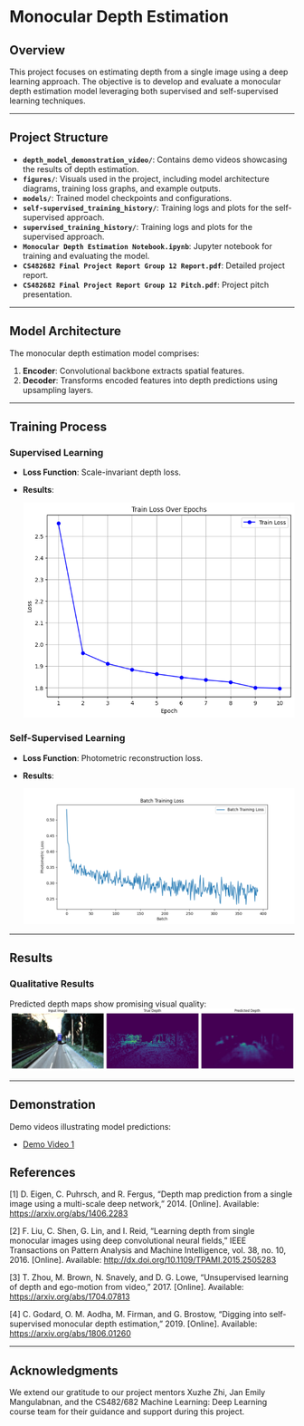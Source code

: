 # Monocular Depth Estimation

## Overview
This project focuses on estimating depth from a single image using a deep learning approach. The objective is to develop and evaluate a monocular depth estimation model leveraging both supervised and self-supervised learning techniques. 

---

## Project Structure

- **`depth_model_demonstration_video/`**: Contains demo videos showcasing the results of depth estimation.
- **`figures/`**: Visuals used in the project, including model architecture diagrams, training loss graphs, and example outputs.
- **`models/`**: Trained model checkpoints and configurations.
- **`self-supervised_training_history/`**: Training logs and plots for the self-supervised approach.
- **`supervised_training_history/`**: Training logs and plots for the supervised approach.
- **`Monocular Depth Estimation Notebook.ipynb`**: Jupyter notebook for training and evaluating the model.
- **`CS482682 Final Project Report Group 12 Report.pdf`**: Detailed project report.
- **`CS482682 Final Project Report Group 12 Pitch.pdf`**: Project pitch presentation.

---

## Model Architecture
The monocular depth estimation model comprises:
1. **Encoder**: Convolutional backbone extracts spatial features.
2. **Decoder**: Transforms encoded features into depth predictions using upsampling layers.
---

## Training Process
### Supervised Learning
- **Loss Function**: Scale-invariant depth loss.
- **Results**:
  
  ![Supervised Training Loss](figures/supervised_training_curve.png)

### Self-Supervised Learning
- **Loss Function**: Photometric reconstruction loss.
- **Results**:
  
  ![Self-Supervised Training Loss](figures/self_supervised_training_curves.png)

---

## Results

### Qualitative Results
Predicted depth maps show promising visual quality:
![Sample Output](figures/depth_prediction.jpg)

---

## Demonstration
Demo videos illustrating model predictions:
- [Demo Video 1](depth_model_demonstration_video/depth_model_example_video.avi)


## References
[1] D. Eigen, C. Puhrsch, and R. Fergus, “Depth map prediction from a single image using a multi-scale deep network,” 2014. [Online]. Available: https://arxiv.org/abs/1406.2283

[2] F. Liu, C. Shen, G. Lin, and I. Reid, “Learning depth from single monocular images using deep convolutional neural fields,” IEEE Transactions on Pattern Analysis and Machine Intelligence, vol. 38, no. 10, 2016. [Online]. Available: http://dx.doi.org/10.1109/TPAMI.2015.2505283

[3] T. Zhou, M. Brown, N. Snavely, and D. G. Lowe, “Unsupervised learning of depth and ego-motion from video,” 2017. [Online]. Available: https://arxiv.org/abs/1704.07813

[4] C. Godard, O. M. Aodha, M. Firman, and G. Brostow, “Digging into self-supervised monocular depth estimation,” 2019. [Online]. Available: https://arxiv.org/abs/1806.01260


---

## Acknowledgments
We extend our gratitude to our project mentors Xuzhe Zhi, Jan Emily Mangulabnan, and the CS482/682 Machine Learning: Deep Learning course team for their guidance and support during this project.
